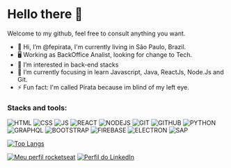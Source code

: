 # Hello there 👋
Welcome to my github, feel free to consult anything you want.

- 👋 Hi, I’m @fepirata, I'm currently living in São Paulo, Brazil. 
- 🖥️ Working as BackOffice Analist, looking for change to Tech.
- 👀 I’m interested in back-end stacks
- 🌱 I’m currently focusing in learn Javascript, Java, ReactJs, Node.Js and Git.
- ⚡ Fun fact: I'm called Pirata because im blind of my left eye.

### Stacks and tools:
![HTML](https://img.shields.io/badge/-E34F26?style=flat&logo=html5&logoColor=white)
![CSS](https://img.shields.io/badge/-1572B6?style=flat&logo=css3&logoColor=white)
![JS](https://img.shields.io/badge/-000?style=flat&logo=javascript&logoColor=F7DF1E)
![REACT](https://img.shields.io/badge/-02569B?style=flat&logo=react)
![NODEJS](https://img.shields.io/badge/-43853D?style=flat&logo=node.js&logoColor=white)
![GIT](https://img.shields.io/badge/-000?style=flat&logo=git)
![GITHUB](https://img.shields.io/badge/-000?style=flat&logo=github)
![PYTHON](https://img.shields.io/badge/-000?style=flat&logo=python)
![GRAPHQL](https://img.shields.io/badge/-E10098?style=flat&logo=graphql)
![BOOTSTRAP](https://img.shields.io/badge/-white?style=flat&logo=bootstrap)
![FIREBASE](https://img.shields.io/badge/-blue?style=flat&logo=firebase)
![ELECTRON](https://img.shields.io/badge/-414557?style=flat&logo=electron)
![SAP](https://img.shields.io/badge/SAP-0FAAFF?style=flat&logo=sap&logoColor=white)

[![Top Langs](https://github-readme-stats.vercel.app/api/top-langs/?username=Filipe-Pirata&layout=compact)](https://github.com/Filipe-Pirata/github-readme-stats)

[![Meu perfil rocketseat](https://img.shields.io/badge/-Rocketseat-8957E6?style=flat)](https://app.rocketseat.com.br/me/filipe-vitor-de-castro-azevedo-03619)
[![Perfil do LinkedIn](https://img.shields.io/badge/-LinkedIn-0072b1?style=flat&logo=linkedin)](https://www.linkedin.com/in/filipe-azevedo-262126189/)
